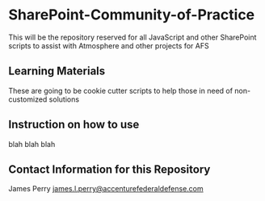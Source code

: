 # SharePoint-Community-of-Practice
 This will be the repository reserved for all JavaScript and other SharePoint scripts to assist with Atmosphere and other projects for AFS
 
 ## Learning Materials
 These are going to be cookie cutter scripts to help those in need of non-customized solutions
 
 ## Instruction on how to use
 blah blah blah
 
 ## Contact Information for this Repository
 James Perry james.l.perry@accenturefederaldefense.com
 
